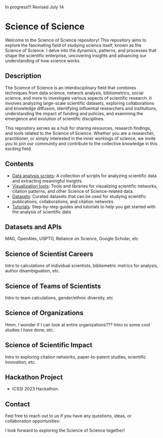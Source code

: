 In progress!!! Revised July 14

# Science of Science
Welcome to the Science of Science repository! This repository aims to explore the fascinating field of studying science itself, known as the Science of Science. I delve into the dynamics, patterns, and processes that shape the scientific enterprise, uncovering insights and advancing our understanding of how science works.

## Description

The Science of Science is an interdisciplinary field that combines techniques from data science, network analysis, bibliometrics, social science, and more to investigate various aspects of scientific research. It involves analyzing large-scale scientific datasets, exploring collaborations and knowledge diffusion, identifying influential researchers and institutions, understanding the impact of funding and policies, and examining the emergence and evolution of scientific disciplines.

This repository serves as a hub for sharing resources, research findings, and tools related to the Science of Science. Whether you are a researcher, practitioner, or simply interested in the inner workings of science, we invite you to join our community and contribute to the collective knowledge in this exciting field.

## Contents

- [Data analysis scripts](./scripts): A collection of scripts for analyzing scientific data and extracting meaningful insights.
- [Visualization tools](./tools): Tools and libraries for visualizing scientific networks, citation patterns, and other Science of Science-related data.
- [Datasets](./datasets): Curated datasets that can be used for studying scientific publications, collaborations, and citation networks.
- [Tutorials](./tutorials): Step-by-step guides and tutorials to help you get started with the analysis of scientific data

## Datasets and APIs

MAG, OpenAlex, USPTO, Reliance on Science, Google Scholar, etc

## Science of Scientist Careers

Intro to calculations of individual scientists, bibliometric metrics for analysis, author disambiguation, etc.

## Science of Teams of Scientists

Intro to team calculations, gender/ethnic diversity, etc

## Science of Organizations

Hmm. I wonder if I can look at entire organizations??? Intro to some cool studies I have done, etc.

## Science of Scientific Impact

Intro to exploring citation networks, paper-to-patent studies, scientific innovation, etc.

## Hackathon Project

- ICSSI 2023 Hackathon.


## Contact

Feel free to reach out to us if you have any questions, ideas, or collaboration opportunities:

I look forward to exploring the Science of Science together!

